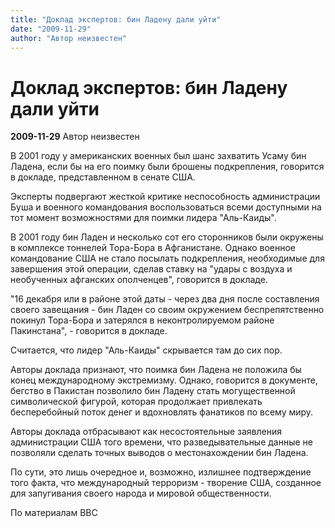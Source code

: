 ```yaml
---
title: "Доклад экспертов: бин Ладену дали уйти"
date: "2009-11-29"
author: "Автор неизвестен"
---
```


# Доклад экспертов: бин Ладену дали уйти

**2009-11-29** Автор неизвестен

В 2001 году у американских военных был шанс захватить Усаму бин Ладена, если бы на его поимку были брошены подкрепления, говорится в докладе, представленном в сенате США.

Эксперты подвергают жесткой критике неспособность администрации Буша и военного командования воспользоваться всеми доступными на тот момент возможностями для поимки лидера "Аль-Каиды".

В 2001 году бин Ладен и несколько сот его сторонников были окружены в комплексе тоннелей Тора-Бора в Афганистане. Однако военное командование США не стало посылать подкрепления, необходимые для завершения этой операции, сделав ставку на "удары с воздуха и необученных афганских ополченцев", говорится в докладе.

"16 декабря или в районе этой даты - через два дня после составления своего завещания - бин Ладен со своим окружением беспрепятственно покинул Тора-Бора и затерялся в неконтролируемом районе Пакинстана", - говорится в докладе.

Считается, что лидер "Аль-Каиды" скрывается там до сих пор.

Авторы доклада признают, что поимка бин Ладена не положила бы конец международному экстремизму. Однако, говорится в документе, бегство в Пакистан позволило бин Ладену стать могущественной символической фигурой, которая продолжает привлекать бесперебойный поток денег и вдохновлять фанатиков по всему миру.

Авторы доклада отбрасывают как несостоятельные заявления администрации США того времени, что разведывательные данные не позволяли сделать точных выводов о местонахождении бин Ладена.

По сути, это лишь очередное и, возможно, излишнее подтверждение того факта, что международный терроризм - творение США, созданное для запугивания своего народа и мировой общественности.

По материалам ВВС